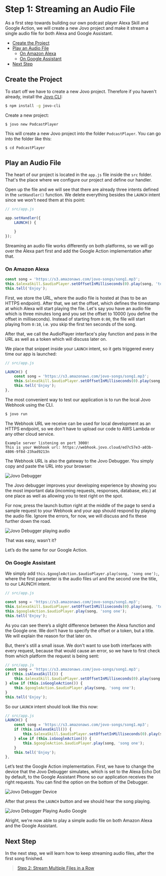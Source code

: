 # Step 1: Streaming an Audio File

As a first step towards building our own podcast player Alexa Skill and Google Action, we will create a new Jovo project and make it stream a single audio file for both Alexa and Google Assistant.

* [Create the Project](#create-the-project)
* [Play an Audio File](#play-an-audio-file)
   * [On Amazon Alexa](#on-amazon-alexa)
   * [On Google Assistant](#on-google-assistant)
* [Next Step](#next-step)

## Create the Project

To start off we have to create a new Jovo project. Therefore if you haven't already, install the [Jovo CLI](https://www.jovo.tech/docs/cli):

```sh
$ npm install -g jovo-cli
```

Create a new project:

```text
$ jovo new PodcastPlayer
```

This will create a new Jovo project into the folder `PodcastPlayer`. You can go into the folder like this:

```text
$ cd PodcastPlayer
```

## Play an Audio File

The heart of our project is located in the `app.js` file inside the `src` folder. That's the place where we configure our project and define our handler.

Open up the file and we will see that there are already three intents defined in the `setHandler()` function. We delete everything besides the `LAUNCH` intent since we won't need them at this point:

```javascript
// src/app.js

app.setHandler({
    LAUNCH() {

    }
});
```

Streaming an audio file works differently on both platforms, so we will go over the Alexa part first and add the Google Action implementation after that.

### On Amazon Alexa

```javascript
const song = 'https://s3.amazonaws.com/jovo-songs/song1.mp3';
this.$alexaSkill.$audioPlayer.setOffsetInMilliseconds(0).play(song, 'token');
this.tell('Enjoy');
```

First, we store the URL, where the audio file is hosted at (has to be an HTTPS endpoint). After that, we set the offset, which defines the timestamp at which Alexa will start playing the file. Let's say you have an audio file which is three minutes long and you set the offset to 10000 (you define the offset in milliseconds). Instead of starting from `0:00`, the file will start playing from `0:10`, i.e. you skip the first ten seconds of the song.

After that, we call the AudioPlayer interface's play function and pass in the URL as well as a token which will discuss later on.

We place that snippet inside your `LAUNCH` intent, so it gets triggered every time our app is launched:

```javascript
// src/app.js

LAUNCH() {
    const song = 'https://s3.amazonaws.com/jovo-songs/song1.mp3';
    this.$alexaSkill.$audioPlayer.setOffsetInMilliseconds(0).play(song, 'token');
    this.tell('Enjoy');
},
```

The most convenient way to test our application is to run the local Jovo Webhook using the CLI.

```sh
$ jovo run
```

The Webhook URL we receive can be used for local development as an HTTPS endpoint, so we don't have to upload our code to AWS Lambda or any other cloud service.

```text
Example server listening on port 3000!
This is your Webhook url: https://webhook.jovo.cloud/ed7c57e3-a03b-4806-9f8d-23had9213n
```

The Webhook URL is also the gateway to the Jovo Debugger. You simply copy and paste the URL into your browser:

![Jovo Debugger](./img/jovo-debugger.png)

The Jovo debugger improves your developing experience by showing you the most important data (incoming requests, responses, database, etc.) at one place as well as allowing you to test right on the spot.  

For now, press the launch button right at the middle of the page to send a sample request to your Webhook and your app should respond by playing the audio file. Ignore the errors, for now, we will discuss and fix these further down the road.

![Jovo Debugger playing audio](img/jovo-debugger-playing-audio.png)

That was easy, wasn’t it?

Let’s do the same for our Google Action.

### On Google Assistant

We simply add `this.$googleAction.$audioPlayer.play(song, 'song one');`, where the first parameter is the audio files url and the second one the title, to our LAUNCH intent.

```javascript
// src/app.js

const song = 'https://s3.amazonaws.com/jovo-songs/song1.mp3';
this.$alexaSkill.$audioPlayer.setOffsetInMilliseconds(0).play(song, 'token');
this.$googleAction.$audioPlayer.play(song, 'song one');
this.tell('Enjoy');
```

As you can see there’s a slight difference between the Alexa function and the Google one. We don’t have to specify the offset or a token, but a title. We will explain the reason for that later on.

But, there's still a small issue. We don't want to use both interfaces with every request, because that would cause an error, so we have to first check from which platform the request is being sent:

```javascript
// src/app.js
const song = 'https://s3.amazonaws.com/jovo-songs/song1.mp3';
if (this.isAlexaSkill()) {
    this.$alexaSkill.$audioPlayer.setOffsetInMilliseconds(0).play(song, 'token');
} else if (this.isGoogleAction()) {
    this.$googleAction.$audioPlayer.play(song, 'song one');
}
this.tell('Enjoy');
```

So our `LAUNCH` intent should look like this now:

```javascript
// src/app.js
LAUNCH() {
    const song = 'https://s3.amazonaws.com/jovo-songs/song1.mp3';
    if (this.isAlexaSkill()) {
        this.$alexaSkill.$audioPlayer.setOffsetInMilliseconds(0).play(song, 'token');
    } else if (this.isGoogleAction()) {
        this.$googleAction.$audioPlayer.play(song, 'song one');
    }
    this.tell('Enjoy');
},
```

Let’s test the Google Action implementation. First, we have to change the device that the Jovo Debugger simulates, which is set to the Alexa Echo Dot by default, to the Google Assistant Phone so our application receives the right requests. You can find the option on the bottom of the Debugger.

![Jovo Debugger Device](./img/jovo-debugger-device.png)

After that press the `LAUNCH` button and we should hear the song playing.

![Jovo Debugger Playing Audio Google](img/jovo-debugger-playing-audio-google.png)

Alright, we're now able to play a simple audio file on both Amazon Alexa and the Google Assistant. 

## Next Step

In the next step, we will learn how to keep streaming audio files, after the first song finished.

> [Step 2: Stream Multiple Files in a Row](./step-2-stream-multiple-files.md)

<!--[metadata]: { "description": "Learn how to stream an audio file on both Amazon Alexa and Google Assistant with the Jovo Framework.", "author": "kaan-kilic" }-->